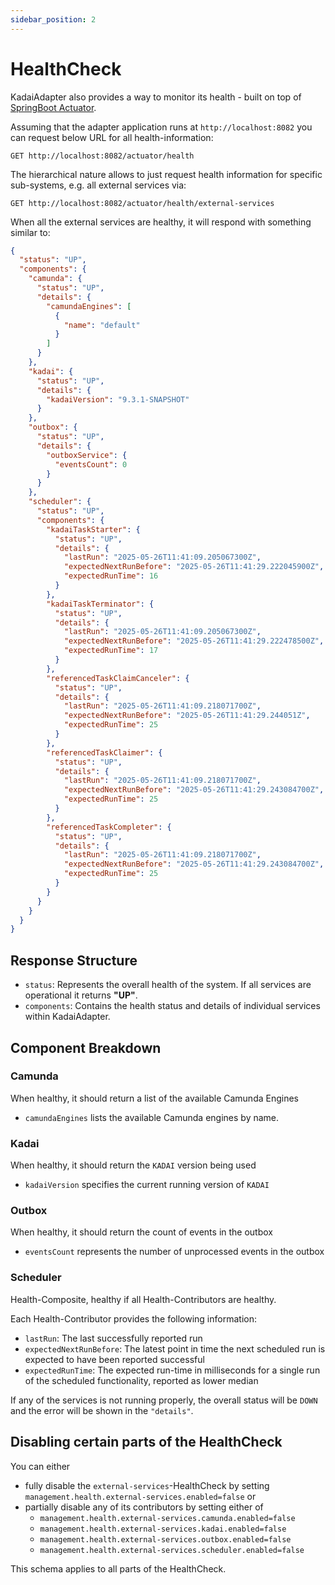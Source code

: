 ```yaml
---
sidebar_position: 2
---
```


# HealthCheck

KadaiAdapter also provides a way to monitor its health - built on top of [SpringBoot Actuator](https://docs.spring.io/spring-boot/reference/actuator/index.html).

Assuming that the adapter application runs at `http://localhost:8082` you can request below URL for all health-information:
```
GET http://localhost:8082/actuator/health
```

The hierarchical nature allows to just request health information for specific sub-systems, e.g. all external services via:
```
GET http://localhost:8082/actuator/health/external-services
```

When all the external services are healthy, it will respond with something similar to:

```json
{
  "status": "UP",
  "components": {
    "camunda": {
      "status": "UP",
      "details": {
        "camundaEngines": [
          {
            "name": "default"
          }
        ]
      }
    },
    "kadai": {
      "status": "UP",
      "details": {
        "kadaiVersion": "9.3.1-SNAPSHOT"
      }
    },
    "outbox": {
      "status": "UP",
      "details": {
        "outboxService": {
          "eventsCount": 0
        }
      }
    },
    "scheduler": {
      "status": "UP",
      "components": {
        "kadaiTaskStarter": {
          "status": "UP",
          "details": {
            "lastRun": "2025-05-26T11:41:09.205067300Z",
            "expectedNextRunBefore": "2025-05-26T11:41:29.222045900Z",
            "expectedRunTime": 16
          }
        },
        "kadaiTaskTerminator": {
          "status": "UP",
          "details": {
            "lastRun": "2025-05-26T11:41:09.205067300Z",
            "expectedNextRunBefore": "2025-05-26T11:41:29.222478500Z",
            "expectedRunTime": 17
          }
        },
        "referencedTaskClaimCanceler": {
          "status": "UP",
          "details": {
            "lastRun": "2025-05-26T11:41:09.218071700Z",
            "expectedNextRunBefore": "2025-05-26T11:41:29.244051Z",
            "expectedRunTime": 25
          }
        },
        "referencedTaskClaimer": {
          "status": "UP",
          "details": {
            "lastRun": "2025-05-26T11:41:09.218071700Z",
            "expectedNextRunBefore": "2025-05-26T11:41:29.243084700Z",
            "expectedRunTime": 25
          }
        },
        "referencedTaskCompleter": {
          "status": "UP",
          "details": {
            "lastRun": "2025-05-26T11:41:09.218071700Z",
            "expectedNextRunBefore": "2025-05-26T11:41:29.243084700Z",
            "expectedRunTime": 25
          }
        }
      }
    }
  }
}
```

## Response Structure
- `status`: Represents the overall health of the system. If all services are operational
it returns **"UP"**.
- `components`: Contains the health status and details of individual services within KadaiAdapter.

## Component Breakdown

### Camunda
When healthy, it should return a list of the available Camunda Engines
- `camundaEngines` lists the available Camunda engines by name.

### Kadai
When healthy, it should return the `KADAI` version being used
- `kadaiVersion` specifies the current running version of `KADAI`

### Outbox
When healthy, it should return the count of events in the outbox
- `eventsCount` represents the number of unprocessed events in the outbox

### Scheduler
Health-Composite, healthy if all Health-Contributors are healthy. 

Each Health-Contributor provides the following information:
  - `lastRun`: The last successfully reported run
  - `expectedNextRunBefore`: The latest point in time the next scheduled run is expected to have been reported successful
  - `expectedRunTime`: The expected run-time in milliseconds for a single run of the scheduled functionality, reported as lower median

If any of the services is not running properly, the overall status will be `DOWN` and the error will be shown in the `"details"`.

## Disabling certain parts of the HealthCheck
You can either
- fully disable the `external-services`-HealthCheck by setting `management.health.external-services.enabled=false` or
- partially disable any of its contributors by setting either of
    - `management.health.external-services.camunda.enabled=false`
    - `management.health.external-services.kadai.enabled=false`
    - `management.health.external-services.outbox.enabled=false`
    - `management.health.external-services.scheduler.enabled=false` 

This schema applies to all parts of the HealthCheck.